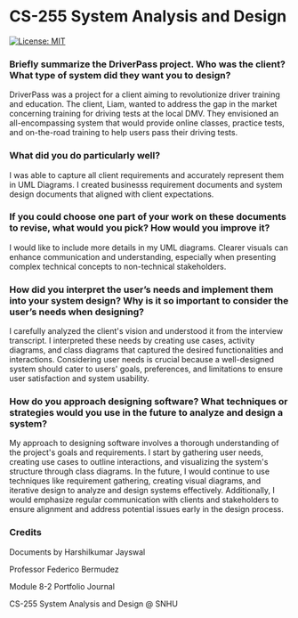 
#  **CS-255 System Analysis and Design**

[![License: MIT](https://img.shields.io/badge/License-MIT-yellow.svg)](https://opensource.org/licenses/MIT)


### Briefly summarize the DriverPass project. Who was the client? What type of system did they want you to design?
DriverPass was a project for a client aiming to revolutionize driver training and education. The client, Liam, wanted to address the gap in the market concerning training for driving tests at the local DMV. They envisioned an all-encompassing system that would provide online classes, practice tests, and on-the-road training to help users pass their driving tests.

### What did you do particularly well?
I was able to capture all client requirements and accurately represent them in UML Diagrams. I created businesss requirement documents and system design documents that aligned with client expectations.

### If you could choose one part of your work on these documents to revise, what would you pick? How would you improve it?
I would like to include more details in my UML diagrams. Clearer visuals can enhance communication and understanding, especially when presenting complex technical concepts to non-technical stakeholders.

### How did you interpret the user’s needs and implement them into your system design? Why is it so important to consider the user’s needs when designing?
I carefully analyzed the client's vision and understood it from the interview transcript. I interpreted these needs by creating use cases, activity diagrams, and class diagrams that captured the desired functionalities and interactions. Considering user needs is crucial because a well-designed system should cater to users' goals, preferences, and limitations to ensure user satisfaction and system usability.

### How do you approach designing software? What techniques or strategies would you use in the future to analyze and design a system?
My approach to designing software involves a thorough understanding of the project's goals and requirements. I start by gathering user needs, creating use cases to outline interactions, and visualizing the system's structure through class diagrams. In the future, I would continue to use techniques like requirement gathering, creating visual diagrams, and iterative design to analyze and design systems effectively. Additionally, I would emphasize regular communication with clients and stakeholders to ensure alignment and address potential issues early in the design process.

### Credits
Documents by Harshilkumar Jayswal

Professor Federico Bermudez

Module 8-2 Portfolio Journal 

CS-255 System Analysis and Design @ SNHU
